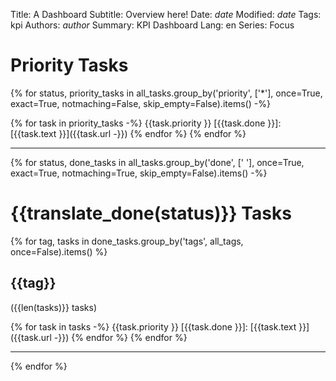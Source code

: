 Title: A Dashboard
Subtitle: Overview here!
Date: $date$
Modified: $date$
Tags: kpi
Authors: $author$
Summary: KPI Dashboard
Lang: en
Series: Focus

Priority Tasks
==================================

{% for status, priority_tasks in all_tasks.group_by('priority', ['*'],
    once=True, exact=True, notmaching=False, skip_empty=False).items() -%}

{% for task in priority_tasks -%}
{{task.priority }} [{{task.done }}]: [{{task.text }}]({{task.url -}})
{% endfor %}
{% endfor %}

----

{% for status, done_tasks in all_tasks.group_by('done', [' '],
    once=True, exact=True, notmaching=True, skip_empty=False).items() -%}

{{translate_done(status)}} Tasks
==================================

{% for tag, tasks in done_tasks.group_by('tags', all_tags, once=False).items() %}

{{tag}}
---------------------
({{len(tasks)}} tasks)

{% for task in tasks -%}
{{task.priority }} [{{task.done }}]: [{{task.text }}]({{task.url -}})
{% endfor %}
{% endfor %}

----
{% endfor %}



